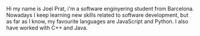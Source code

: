 Hi my name is Joel Prat, i'm a software enginyering student from Barcelona. Nowadays I keep learning new skills related to software development, but as far as I know,
my favourite languages are JavaScript and Python. I also have worked with C++ and Java. 
